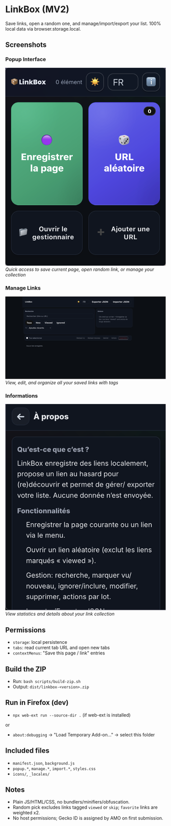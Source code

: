 # LinkBox (MV2)

Save links, open a random one, and manage/import/export your list. 100% local data via browser.storage.local.

## Screenshots

### Popup Interface
![Popup Interface](screenshots/popup.png)
*Quick access to save current page, open random link, or manage your collection*

### Manage Links
![Manage Links](screenshots/manage.png)
*View, edit, and organize all your saved links with tags*

### Informations
![Informations](screenshots/informations.png)
*View statistics and details about your link collection*

## Permissions
- `storage`: local persistence
- `tabs`: read current tab URL and open new tabs
- `contextMenus`: "Save this page / link" entries

## Build the ZIP
- Run: `bash scripts/build-zip.sh`
- Output: `dist/linkbox-<version>.zip`

## Run in Firefox (dev)
- `npx web-ext run --source-dir .` (if web-ext is installed)

or

- `about:debugging` → "Load Temporary Add-on…" → select this folder

## Included files
- `manifest.json`, `background.js`
- `popup.*`, `manage.*`, `import.*`, `styles.css`
- `icons/`, `_locales/`

## Notes
- Plain JS/HTML/CSS, no bundlers/minifiers/obfuscation.
- Random pick excludes links tagged `viewed` or `skip`; `favorite` links are weighted x2.
- No host permissions; Gecko ID is assigned by AMO on first submission.
